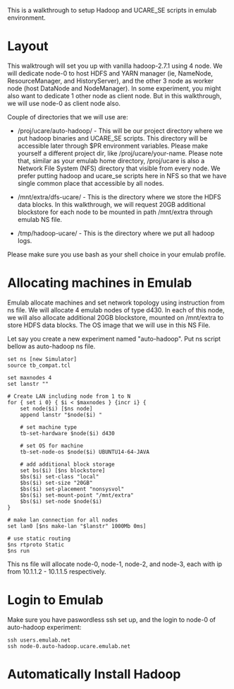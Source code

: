

This is a walkthrough to setup Hadoop and UCARE_SE scripts in emulab
environment.


# Layout

This walktrough will set you up with vanilla hadoop-2.7.1 using 4
node.  We will dedicate node-0 to host HDFS and YARN manager (ie,
NameNode, ResourceManager, and HistoryServer), and the other 3 node as
worker node (host DataNode and NodeManager). In some experiment, you
might also want to dedicate 1 other node as client node. But in this
walkthrough, we will use node-0 as client node also.

Couple of directories that we will use are:

* /proj/ucare/auto-hadoop/ - This will be our project directory where
  we put hadoop binaries and UCARE_SE scripts. This directory will be
  accessible later through $PR environment variables. Please make
  yourself a different project dir, like /proj/ucare/your-name. Please
  note that, similar as your emulab home directory, /proj/ucare is
  also a Network File System (NFS) directory that visible from every
  node. We prefer putting hadoop and ucare_se scripts here in NFS so
  that we have single common place that accessible by all nodes.

* /mnt/extra/dfs-ucare/ - This is the directory where we store the HDFS
  data blocks. In this walkthrough, we will request 20GB additional
  blockstore for each node to be mounted in path /mnt/extra through
  emulab NS file.

* /tmp/hadoop-ucare/ - This is the directory where we put all hadoop
  logs.

Please make sure you use bash as your shell choice in your emulab profile.



# Allocating machines in Emulab

Emulab allocate machines and set network topology using instruction
from ns file. We will allocate 4 emulab nodes of type d430. In each of
this node, we will also allocate additional 20GB blockstore, mounted
on /mnt/extra to store HDFS data blocks. The OS image that we will use
in this NS File.

Let say you create a new experiment named "auto-hadoop". Put ns script
bellow as auto-hadoop ns file.

```
set ns [new Simulator]
source tb_compat.tcl

set maxnodes 4
set lanstr ""

# Create LAN including node from 1 to N
for { set i 0} { $i < $maxnodes } {incr i} {
    set node($i) [$ns node]
    append lanstr "$node($i) "

    # set machine type
    tb-set-hardware $node($i) d430

    # set OS for machine
    tb-set-node-os $node($i) UBUNTU14-64-JAVA

    # add additional block storage
    set bs($i) [$ns blockstore]
    $bs($i) set-class "local"
    $bs($i) set-size "20GB"
    $bs($i) set-placement "nonsysvol"
    $bs($i) set-mount-point "/mnt/extra"
    $bs($i) set-node $node($i)
}

# make lan connection for all nodes
set lan0 [$ns make-lan "$lanstr" 1000Mb 0ms]

# use static routing
$ns rtproto Static
$ns run
```

This ns file will allocate node-0, node-1, node-2, and node-3, each
with ip from 10.1.1.2 - 10.1.1.5 respectively.



# Login to Emulab

Make sure you have paswordless ssh set up, and the login to node-0 of
auto-hadoop experiment:

```
ssh users.emulab.net
ssh node-0.auto-hadoop.ucare.emulab.net
```

# Automatically Install Hadoop

